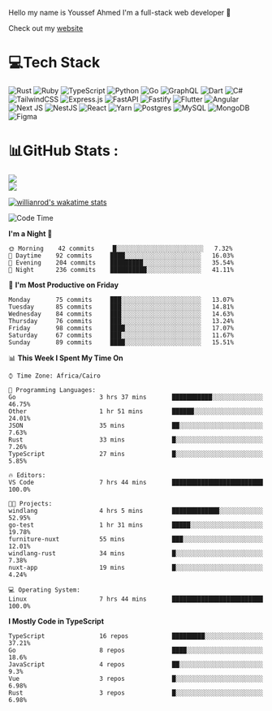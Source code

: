 Hello my name is Youssef Ahmed I'm a full-stack web developer 👋

Check out my [website](https://youssefahmed.vercel.app)
 
# 💻Tech Stack

![Rust](https://img.shields.io/badge/rust-%23000000.svg?style=for-the-badge&logo=rust&logoColor=white) ![Ruby](https://img.shields.io/badge/ruby-%23CC342D.svg?style=for-the-badge&logo=ruby&logoColor=white) ![TypeScript](https://img.shields.io/badge/typescript-%23007ACC.svg?style=for-the-badge&logo=typescript&logoColor=white) ![Python](https://img.shields.io/badge/python-3670A0?style=for-the-badge&logo=python&logoColor=ffdd54) ![Go](https://img.shields.io/badge/go-%2300ADD8.svg?style=for-the-badge&logo=go&logoColor=white) ![GraphQL](https://img.shields.io/badge/-GraphQL-E10098?style=for-the-badge&logo=graphql&logoColor=white) ![Dart](https://img.shields.io/badge/dart-%230175C2.svg?style=for-the-badge&logo=dart&logoColor=white) ![C#](https://img.shields.io/badge/c%23-%23239120.svg?style=for-the-badge&logo=c-sharp&logoColor=white) ![TailwindCSS](https://img.shields.io/badge/tailwindcss-%2338B2AC.svg?style=for-the-badge&logo=tailwind-css&logoColor=white) ![Express.js](https://img.shields.io/badge/express.js-%23404d59.svg?style=for-the-badge&logo=express&logoColor=%2361DAFB) ![FastAPI](https://img.shields.io/badge/FastAPI-005571?style=for-the-badge&logo=fastapi) ![Fastify](https://img.shields.io/badge/fastify-%23000000.svg?style=for-the-badge&logo=fastify&logoColor=white) ![Flutter](https://img.shields.io/badge/Flutter-%2302569B.svg?style=for-the-badge&logo=Flutter&logoColor=white) ![Angular](https://img.shields.io/badge/angular-%23DD0031.svg?style=for-the-badge&logo=angular&logoColor=white) ![Next JS](https://img.shields.io/badge/Next-black?style=for-the-badge&logo=next.js&logoColor=white) ![NestJS](https://img.shields.io/badge/nestjs-%23E0234E.svg?style=for-the-badge&logo=nestjs&logoColor=white) ![React](https://img.shields.io/badge/react-%2320232a.svg?style=for-the-badge&logo=react&logoColor=%2361DAFB) ![Yarn](https://img.shields.io/badge/yarn-%232C8EBB.svg?style=for-the-badge&logo=yarn&logoColor=white) ![Postgres](https://img.shields.io/badge/postgres-%23316192.svg?style=for-the-badge&logo=postgresql&logoColor=white) ![MySQL](https://img.shields.io/badge/mysql-%2300f.svg?style=for-the-badge&logo=mysql&logoColor=white) ![MongoDB](https://img.shields.io/badge/MongoDB-%234ea94b.svg?style=for-the-badge&logo=mongodb&logoColor=white)     ![Figma](https://img.shields.io/badge/figma-%23F24E1E.svg?style=for-the-badge&logo=figma&logoColor=white)

# 📊GitHub Stats :

![](https://github-readme-stats.vercel.app/api?username=joetifa2003&theme=tokyonight&hide_border=false&include_all_commits=false&count_private=false)<br/>
![](https://github-readme-streak-stats.herokuapp.com/?user=joetifa2003&theme=tokyonight&hide_border=false)<br/>

[![willianrod's wakatime stats](https://github-readme-stats.vercel.app/api/wakatime?username=joetifa2003&layout=compact)](https://github.com/anuraghazra/github-readme-stats)
<!--START_SECTION:waka-->
![Code Time](http://img.shields.io/badge/Code%20Time-799%20hrs%2023%20mins-blue)

**I'm a Night 🦉** 

```text
🌞 Morning    42 commits     █░░░░░░░░░░░░░░░░░░░░░░░░   7.32% 
🌆 Daytime    92 commits     ████░░░░░░░░░░░░░░░░░░░░░   16.03% 
🌃 Evening    204 commits    █████████░░░░░░░░░░░░░░░░   35.54% 
🌙 Night      236 commits    ██████████░░░░░░░░░░░░░░░   41.11%

```
📅 **I'm Most Productive on Friday** 

```text
Monday       75 commits     ███░░░░░░░░░░░░░░░░░░░░░░   13.07% 
Tuesday      85 commits     ███░░░░░░░░░░░░░░░░░░░░░░   14.81% 
Wednesday    84 commits     ███░░░░░░░░░░░░░░░░░░░░░░   14.63% 
Thursday     76 commits     ███░░░░░░░░░░░░░░░░░░░░░░   13.24% 
Friday       98 commits     ████░░░░░░░░░░░░░░░░░░░░░   17.07% 
Saturday     67 commits     ███░░░░░░░░░░░░░░░░░░░░░░   11.67% 
Sunday       89 commits     ████░░░░░░░░░░░░░░░░░░░░░   15.51%

```


📊 **This Week I Spent My Time On** 

```text
⌚︎ Time Zone: Africa/Cairo

💬 Programming Languages: 
Go                       3 hrs 37 mins       ███████████░░░░░░░░░░░░░░   46.75% 
Other                    1 hr 51 mins        ██████░░░░░░░░░░░░░░░░░░░   24.01% 
JSON                     35 mins             ██░░░░░░░░░░░░░░░░░░░░░░░   7.63% 
Rust                     33 mins             █░░░░░░░░░░░░░░░░░░░░░░░░   7.26% 
TypeScript               27 mins             █░░░░░░░░░░░░░░░░░░░░░░░░   5.85%

🔥 Editors: 
VS Code                  7 hrs 44 mins       █████████████████████████   100.0%

🐱‍💻 Projects: 
windlang                 4 hrs 5 mins        █████████████░░░░░░░░░░░░   52.95% 
go-test                  1 hr 31 mins        █████░░░░░░░░░░░░░░░░░░░░   19.78% 
furniture-nuxt           55 mins             ███░░░░░░░░░░░░░░░░░░░░░░   12.01% 
windlang-rust            34 mins             █░░░░░░░░░░░░░░░░░░░░░░░░   7.38% 
nuxt-app                 19 mins             █░░░░░░░░░░░░░░░░░░░░░░░░   4.24%

💻 Operating System: 
Linux                    7 hrs 44 mins       █████████████████████████   100.0%

```

**I Mostly Code in TypeScript** 

```text
TypeScript               16 repos            █████████░░░░░░░░░░░░░░░░   37.21% 
Go                       8 repos             ████░░░░░░░░░░░░░░░░░░░░░   18.6% 
JavaScript               4 repos             ██░░░░░░░░░░░░░░░░░░░░░░░   9.3% 
Vue                      3 repos             █░░░░░░░░░░░░░░░░░░░░░░░░   6.98% 
Rust                     3 repos             █░░░░░░░░░░░░░░░░░░░░░░░░   6.98%

```



<!--END_SECTION:waka-->
